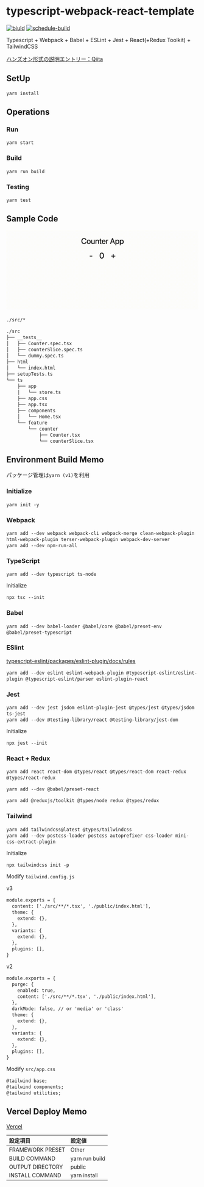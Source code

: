 # typescript-webpack-react-template

[![biuld](https://github.com/hironomiu/typescript-webpack-react-template/actions/workflows/build.yml/badge.svg)](https://github.com/hironomiu/typescript-webpack-react-template/actions/workflows/build.yml)
[![schedule-build](https://github.com/hironomiu/typescript-webpack-react-template/actions/workflows/schedule-build.yml/badge.svg)](https://github.com/hironomiu/typescript-webpack-react-template/actions/workflows/schedule-build.yml)

Typescript + Webpack + Babel + ESLint + Jest + React(+Redux Toolkit) + TailwindCSS

[ハンズオン形式の説明エントリー：Qiita](https://qiita.com/hironomiu/items/eac89ca4801534862fed)

## SetUp

```
yarn install
```

## Operations

### Run

```
yarn start
```

### Build

```
yarn run build
```

### Testing

```
yarn test
```

## Sample Code

![demo](./demo.gif)

`./src/*`

```
./src
├── __tests__
│   ├── Counter.spec.tsx
│   ├── counterSlice.spec.ts
│   └── dummy.spec.ts
├── html
│   └── index.html
├── setupTests.ts
└── ts
    ├── app
    │   └── store.ts
    ├── app.css
    ├── app.tsx
    ├── components
    │   └── Home.tsx
    └── feature
        └── counter
            ├── Counter.tsx
            └── counterSlice.tsx
```

## Environment Build Memo

パッケージ管理は`yarn (v1)`を利用

### Initialize

```
yarn init -y
```

### Webpack

```
yarn add --dev webpack webpack-cli webpack-merge clean-webpack-plugin html-webpack-plugin terser-webpack-plugin webpack-dev-server
yarn add --dev npm-run-all
```

### TypeScript

```
yarn add --dev typescript ts-node
```

Initialize

```
npx tsc --init
```

### Babel

```
yarn add --dev babel-loader @babel/core @babel/preset-env @babel/preset-typescript
```

### ESlint

[typescript-eslint/packages/eslint-plugin/docs/rules](https://github.com/typescript-eslint/typescript-eslint/tree/main/packages/eslint-plugin/docs/rules)

```
yarn add --dev eslint eslint-webpack-plugin @typescript-eslint/eslint-plugin @typescript-eslint/parser eslint-plugin-react
```

### Jest

```
yarn add --dev jest jsdom eslint-plugin-jest @types/jest @types/jsdom ts-jest
yarn add --dev @testing-library/react @testing-library/jest-dom
```

Initialize

```
npx jest --init
```

### React + Redux

```
yarn add react react-dom @types/react @types/react-dom react-redux @types/react-redux
```

```
yarn add --dev @babel/preset-react
```

```
yarn add @reduxjs/toolkit @types/node redux @types/redux
```

### Tailwind

```
yarn add tailwindcss@latest @types/tailwindcss
yarn add --dev postcss-loader postcss autoprefixer css-loader mini-css-extract-plugin
```

Initialize

```
npx tailwindcss init -p
```

Modify `tailwind.config.js`

v3

```
module.exports = {
  content: ['./src/**/*.tsx', './public/index.html'],
  theme: {
    extend: {},
  },
  variants: {
    extend: {},
  },
  plugins: [],
}
```

v2

```
module.exports = {
  purge: {
    enabled: true,
    content: ['./src/**/*.tsx', './public/index.html'],
  },
  darkMode: false, // or 'media' or 'class'
  theme: {
    extend: {},
  },
  variants: {
    extend: {},
  },
  plugins: [],
}
```

Modify `src/app.css`

```
@tailwind base;
@tailwind components;
@tailwind utilities;
```

## Vercel Deploy Memo

[Vercel](https://vercel.com/)

| 設定項目         | 設定値         |
| :--------------- | :------------- |
| FRAMEWORK PRESET | Other          |
| BUILD COMMAND    | yarn run build |
| OUTPUT DIRECTORY | public         |
| INSTALL COMMAND  | yarn install   |
